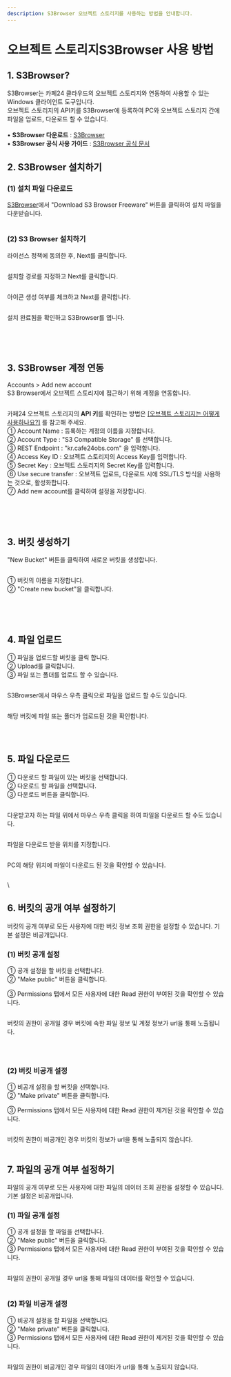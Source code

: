 ```yaml
---
description: S3Browser 오브젝트 스토리지를 사용하는 방법을 안내합니다.
---
```


# 오브젝트 스토리지S3Browser 사용 방법

## 1. S3Browser?

S3Browser는 카페24 클라우드의 오브젝트 스토리지와 연동하여 사용할 수 있는 Windows 클라이언트 도구입니다.\
오브젝트 스토리지의 API키를 S3Browser에 등록하여 PC와 오브젝트 스토리지 간에 파일을 업로드, 다운로드 할 수 있습니다.\
&#x20;\
• **S3Browser 다운로드** : [S3Browser](https://s3browser.com/)\
• **S3Browser 공식 사용 가이드** : [S3Browser 공식 문서](https://s3browser.com/help.aspx)\
&#x20;

&#x20;

## 2. S3Browser 설치하기

### (1) 설치 파일 다운로드

[S3Browser](https://s3browser.com/)에서 "Download S3 Browser Freeware" 버튼을 클릭하여 설치 파일을 다운받습니다.

<div align="left">

<figure><img src="https://filesystem.cafe24.com/hosting/cloud_service/2023/02/22/f558d6ef6cb0397f8fff6821a6c4fbfd_1677043818.png" alt=""><figcaption></figcaption></figure>

</div>

#### &#x20;&#x20;

### (2) S3 Browser 설치하기

라이선스 정책에 동의한 후, Next를 클릭합니다.

<div align="left">

<figure><img src="https://filesystem.cafe24.com/hosting/cloud_service/2023/02/22/fb10c78b5cf23084294a8afc545e603b_1677043831.jpg" alt=""><figcaption></figcaption></figure>

</div>

설치할 경로를 지정하고 Next를 클릭합니다.

<div align="left">

<figure><img src="https://filesystem.cafe24.com/hosting/cloud_service/2023/02/22/d64cdbbe9b7996eed860865ed4660d21_1677043859.jpg" alt=""><figcaption></figcaption></figure>

</div>

아이콘 생성 여부를 체크하고 Next를 클릭합니다.

<div align="left">

<figure><img src="https://filesystem.cafe24.com/hosting/cloud_service/2023/02/22/81dd922e4f95a99e2b93fc5cf3b1bf13_1677043871.jpg" alt=""><figcaption></figcaption></figure>

</div>

설치 완료됨을 확인하고 S3Browser를 엽니다.

<div align="left">

<figure><img src="https://filesystem.cafe24.com/hosting/cloud_service/2023/02/22/ee1090a76fac02b312f41da17d92a0b1_1677043883.jpg" alt=""><figcaption></figcaption></figure>

</div>

\
&#x20;\
&#x20;

## 3. S3Browser 계정 연동

Accounts > Add new account\
S3 Browser에서 오브젝트 스토리지에 접근하기 위해 계정을 연동합니다.

<div align="left">

<figure><img src="https://filesystem.cafe24.com/hosting/cloud_service/2023/02/20/26de1dc27eabbc89b57ff0d7294ffe0b_1676903006.png" alt=""><figcaption></figcaption></figure>

</div>

카페24 오브젝트 스토리지의 **API 키**를 확인하는 방법은 [\[오브젝트 스토리지는 어떻게 사용하나요?\]](use.md) 를 참고해 주세요.\
① Account Name : 등록하는 계정의 이름을 지정합니다.\
② Account Type : "S3 Compatible Storage" 를 선택합니다.\
③ REST Endpoint : "kr.cafe24obs.com" 을 입력합니다.\
④ Access Key ID : 오브젝트 스토리지의 Access Key를 입력합니다.\
⑤ Secret Key : 오브젝트 스토리지의 Secret Key를 입력합니다.\
⑥ Use secure transfer : 오브젝트 업로드, 다운로드 시에 SSL/TLS 방식을 사용하는 것으로, 활성화합니다.\
⑦ Add new account를 클릭하여 설정을 저장합니다.

<div align="left">

<figure><img src="https://filesystem.cafe24.com/hosting/cloud_service/2023/02/22/5a61e5bee985ea64b557382302c86fa8_1677043898.jpg" alt=""><figcaption></figcaption></figure>

</div>

\
&#x20;\
&#x20;&#x20;

## 3. 버킷 생성하기

"New Bucket" 버튼을 클릭하여 새로운 버킷을 생성합니다.

<div align="left">

<figure><img src="https://filesystem.cafe24.com/hosting/cloud_service/2023/02/22/f699be2bfc88214a5e83e7cc4d9e05ae_1677043943.jpg" alt=""><figcaption></figcaption></figure>

</div>

① 버킷의 이름을 지정합니다.\
② "Create new bucket"을 클릭합니다.

<div align="left">

<figure><img src="https://filesystem.cafe24.com/hosting/cloud_service/2023/02/22/ea7c729248c8825e8dbbe139eef95288_1677043971.jpg" alt=""><figcaption></figcaption></figure>

</div>

\
&#x20;\
&#x20;

## 4. 파일 업로드

① 파일을 업로드할 버킷을 클릭 합니다.\
② Upload를 클릭합니다.\
③ 파일 또는 폴더를 업로드 할 수 있습니다.

<div align="left">

<figure><img src="https://filesystem.cafe24.com/hosting/cloud_service/2023/02/22/5f0b8039b1591feae9e457f627605dba_1677048171.jpg" alt=""><figcaption></figcaption></figure>

</div>

&#x20;S3Browser에서 마우스 우측 클릭으로 파일을 업로드 할 수도 있습니다.&#x20;

<div align="left">

<figure><img src="https://filesystem.cafe24.com/hosting/cloud_service/2023/02/22/8f47ad7bc5ab1e09b769e980d0c2fd57_1677048155.jpg" alt=""><figcaption></figcaption></figure>

</div>

해당 버킷에 파일 또는 폴더가 업로드된 것을 확인합니다.

<div align="left">

<figure><img src="https://filesystem.cafe24.com/hosting/cloud_service/2023/02/22/595d05ed628048784141f0e2dea25ee1_1677048143.jpg" alt=""><figcaption></figcaption></figure>

</div>



\
&#x20;&#x20;

## 5. 파일 다운로드

① 다운로드 할 파일이 있는 버킷을 선택합니다.\
② 다운로드 할 파일을 선택합니다.\
③ 다운로드 버튼을 클릭합니다.

<div align="left">

<figure><img src="https://filesystem.cafe24.com/hosting/cloud_service/2023/02/22/60d391c27751019839caf873664e954a_1677048091.jpg" alt=""><figcaption></figcaption></figure>

</div>

다운받고자 하는 파일 위에서 마우스 우측 클릭을 하여 파일을 다운로드 할 수도 있습니다.

<div align="left">

<figure><img src="https://filesystem.cafe24.com/hosting/cloud_service/2023/02/22/95ef95272fe9367d14a2166ddf58f906_1677049260.jpg" alt=""><figcaption></figcaption></figure>

</div>

파일을 다운로드 받을 위치를 지정합니다.

<div align="left">

<figure><img src="https://filesystem.cafe24.com/hosting/cloud_service/2023/02/22/2ccb62613be2f098fde8b5e1c4176385_1677048120.jpg" alt=""><figcaption></figcaption></figure>

</div>

PC의 해당 위치에 파일이 다운로드 된 것을 확인할 수 있습니다.

<div align="left">

<figure><img src="https://filesystem.cafe24.com/hosting/cloud_service/2023/02/22/1383843d6b677bda36c29780d4b6fe81_1677048132.jpg" alt=""><figcaption></figcaption></figure>

</div>

\


&#x20;&#x20;

## 6. 버킷의 공개 여부 설정하기

버킷의 공개 여부로 모든 사용자에 대한 버킷 정보 조회 권한을 설정할 수 있습니다. 기본 설정은 비공개입니다.\
&#x20;

### (1) 버킷 공개 설정

① 공개 설정을 할 버킷을 선택합니다.\
② "Make public" 버튼을 클릭합니다.

③ Permissions 탭에서 모든 사용자에 대한 Read 권한이 부여된 것을 확인할 수 있습니다.

<div align="left">

<figure><img src="https://filesystem.cafe24.com/hosting/cloud_service/2023/02/22/38255df4d1bc4850d430ba35fa951b16_1677055565.jpg" alt=""><figcaption></figcaption></figure>

</div>

버킷의 권한이 공개일 경우 버킷에 속한 파일 정보 및 계정 정보가 url을 통해 노출됩니다.

<div align="left">

<figure><img src="https://filesystem.cafe24.com/hosting/cloud_service/2023/02/22/607b516c359dbfac69fb829e534d320c_1677055550.jpg" alt=""><figcaption></figcaption></figure>

</div>

\
&#x20;

### (2) 버킷 비공개 설정

① 비공개 설정을 할 버킷을 선택합니다.\
② "Make private" 버튼을 클릭합니다.

③ Permissions 탭에서 모든 사용자에 대한 Read 권한이 제거된 것을 확인할 수 있습니다.

<div align="left">

<figure><img src="https://filesystem.cafe24.com/hosting/cloud_service/2023/02/22/130fc7a3c2bebd4ff510bf4bd313d634_1677055639.jpg" alt=""><figcaption></figcaption></figure>

</div>

버킷의 권한이 비공개인 경우 버킷의 정보가 url을 통해 노출되지 않습니다.

<div align="left">

<figure><img src="https://filesystem.cafe24.com/hosting/cloud_service/2023/02/22/906c66baf6be834d4f59994fd792b464_1677055654.jpg" alt=""><figcaption></figcaption></figure>

</div>

&#x20;



&#x20;

## 7. 파일의 공개 여부 설정하기

파일의 공개 여부로 모든 사용자에 대한 파일의 데이터 조회 권한을 설정할 수 있습니다.  기본 설정은 비공개입니다.\
&#x20;

### (1) 파일 공개 설정

① 공개 설정을 할 파일을 선택합니다.\
② "Make public" 버튼을 클릭합니다.\
③ Permissions 탭에서 모든 사용자에 대한 Read 권한이 부여된 것을 확인할 수 있습니다.

<div align="left">

<figure><img src="https://filesystem.cafe24.com/hosting/cloud_service/2023/02/22/41acbb841c831abcb4ff791e497fa754_1677055949.jpg" alt=""><figcaption></figcaption></figure>

</div>

파일의 권한이 공개일 경우 url을 통해 파일의 데이터를 확인할 수 있습니다.

<div align="left">

<figure><img src="https://filesystem.cafe24.com/hosting/cloud_service/2023/02/22/8492acefe368714a834966dc119dc5cb_1677055976.jpg" alt=""><figcaption></figcaption></figure>

</div>

&#x20;



### (2) 파일 비공개 설정

① 비공개 설정을 할 파일을 선택합니다.\
② "Make private" 버튼을 클릭합니다.\
③ Permissions 탭에서 모든 사용자에 대한 Read 권한이 제거된 것을 확인할 수 있습니다.

<div align="left">

<figure><img src="https://filesystem.cafe24.com/hosting/cloud_service/2023/02/22/7fa2a56929e0d784385214abe28ee487_1677055997.jpg" alt=""><figcaption></figcaption></figure>

</div>

파일의 권한이 비공개인 경우 파일의 데이터가 url을 통해 노출되지 않습니다.

<div align="left">

<figure><img src="https://filesystem.cafe24.com/hosting/cloud_service/2023/02/22/b3ca429ccb90cf53aa80449b1dcf7093_1677056018.jpg" alt=""><figcaption></figcaption></figure>

</div>

\
&#x20;
